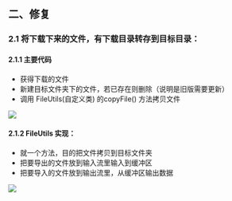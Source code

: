 ## 二、修复



### 2.1 将下载下来的文件，有下载目录转存到目标目录：

#### 2.1.1 主要代码

- 获得下载的文件
- 新建目标文件夹下的文件，若已存在则删除（说明是旧版需要更新）
- 调用 FileUtils(自定义类) 的copyFile() 方法拷贝文件

![](https://user-gold-cdn.xitu.io/2020/4/14/1717675c00686b3c?w=845&h=551&f=png&s=292543)

#### 2.1.2 FileUtils 实现：

- 就一个方法，目的把文件拷贝到目标文件夹
- 把要导出的文件放到输入流里输入到缓冲区
- 把要导入的文件放到输出流里，从缓冲区输出数据

![](https://user-gold-cdn.xitu.io/2020/4/14/171767a49db17dfa?w=602&h=648&f=png&s=253778)